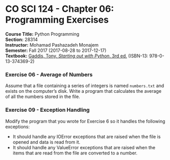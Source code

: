 # CO SCI 124 - Chapter 06: Programming Exercises
**Course Title:** Python Programming<br/>
**Section:** 28314<br/>
**Instructor:** Mohamad Pashazadeh Monajem<br/>
**Semester:** Fall 2017 (2017-08-28 to 2017-12-17)<br/>
**Textbook:** [Gaddis, Tony. _Starting out with Python_. 3rd ed.](http://www.mypearsonstore.com/bookstore/starting-out-with-python-subscription-0133743691)
(ISBN-13: 978-0-13-374369-2)

### Exercise 06 - Average of Numbers
Assume that a file containing a series of integers is named `numbers.txt` and
exists on the computer’s disk. Write a program that calculates the average of
all the numbers stored in the file.

### Exercise 09 - Exception Handling
Modify the program that you wrote for Exercise 6 so it handles the following
exceptions:
* It should handle any IOError exceptions that are raised when the file is
opened and data is read from it.
* It should handle any ValueError exceptions that are raised when the items that
are read from the file are converted to a number.
